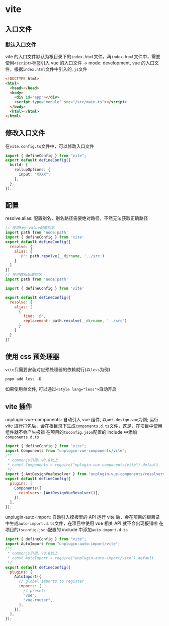 # vite

## 入口文件

### 默认入口文件

vite 的入口文件默认为根目录下的`index.html`文件。再`index.html`文件中，需要使用`<script>`标签引入 vue 的入口文件
-> mode: development, vue 的入口文件，根据`index.html`文件中引入的`.js`文件

```html
<!DOCTYPE html>
<html>
  <head></head>
  <body>
    <div id="app"></div>
    <script type="module" src="/src/main.ts"></script>
  </body>
  <html></html>
</html>
```

## 修改入口文件

在`vite.config.ts`文件中，可以修改入口文件

```ts
import { defineConfig } from "vite";
export default defineConfig({
  build: {
    rollupOptions: {
      input: "XXXX",
    },
  },
});
```

## 配置

resolve.alias: 配置别名，别名路径需要绝对路径，不然无法获取正确路径

```js
// 使用key-value配置别名
import path from 'node:path'
import { defineConfig } from 'vite'
export default defineConfig({
  resolve: {
    alias: {
      '@': path.resolve(__dirname, '../src')
    }
  }
})
// 使用数组配置别名
import path from 'node:path'

import { defineConfig } from 'vite'

export default defineConfig({
  resolve: {
    alias: [
      {
        find: '@',
        replacement: path.resolve(__dirname, '../src')
      }
    ]
  }
})
```

## 使用 css 预处理器

`vite`只需要安装对应预处理器的依赖就行(以`less`为例)

```shell
pnpm add less -D
```

如果使用单文件, 可以通过`<style lang="less">`自动开启

## vite 插件

unplugin-vue-components: 自动引入 vue 组件, 以`ant-design-vue`为例;
运行 vite 进行打包后，会在根目录下生成`components.d.ts`文件，这是，在项目中使用组件就不会产生报错
在项目的`tsconfig.json`配置的 include 中添加`components.d.ts`

```js
import { defineConfig } from "vite";
import Components from "unplugin-vue-components/vite";
/**
 * commonjs引用，v0.8以上
 * const Components = require("nplugin-vue-components/vite").default
 */
import { AntDesignVueResolver } from "unplugin-vue-components/resolvers";
export default defineConfig({
  plugins: [
    Components({
      resolvers: [AntDesignVueResolver()],
    }),
  ],
});
```

unplugin-auto-import: 自动引入模板里的 API
运行 vite 后，会在项目的根目录中生成`auto-import.d.ts`文件，在项目中使用 vue 相关 API 就不会出现报错啦
在项目的`tsconfig.json`配置的 include 中添加`auto-import.d.ts`

```js
import { defineConfig } from "vite";
import AutoImport from "unplugin-auto-import/vite";
/**
 * commonjs引用，v0.8以上
 * const AutoImport = require("unplugin-auto-import/vite").default
 */
export default defineConfig({
  plugins: [
    AutoImport({
      // global imports to register
      imports: [
        // presets
        "vue",
        "vue-router",
      ],
    }),
  ],
});
```
